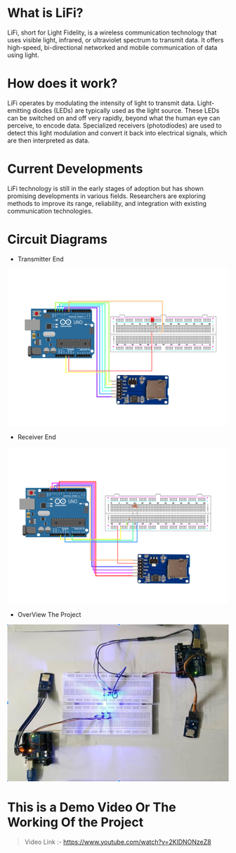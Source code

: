 # What is LiFi?
LiFi, short for Light Fidelity, is a wireless communication technology that uses visible light, infrared, or ultraviolet spectrum to transmit data. It offers high-speed, bi-directional networked and mobile communication of data using light.

# How does it work?
LiFi operates by modulating the intensity of light to transmit data. Light-emitting diodes (LEDs) are typically used as the light source. These LEDs can be switched on and off very rapidly, beyond what the human eye can perceive, to encode data. Specialized receivers (photodiodes) are used to detect this light modulation and convert it back into electrical signals, which are then interpreted as data.

# Current Developments
LiFi technology is still in the early stages of adoption but has shown promising developments in various fields. Researchers are exploring methods to improve its range, reliability, and integration with existing communication technologies.

# Circuit Diagrams

- Transmitter End

![Transmitter](Media/Project-Transmitter.png)

- Receiver End

![Receiver](<Media/Project-Receiver end.png>)

- OverView The Project

![OverView](Media/OverView.png)

# This is a Demo Video Or The Working Of the Project

> Video Link :- https://www.youtube.com/watch?v=2KlDNONzeZ8


